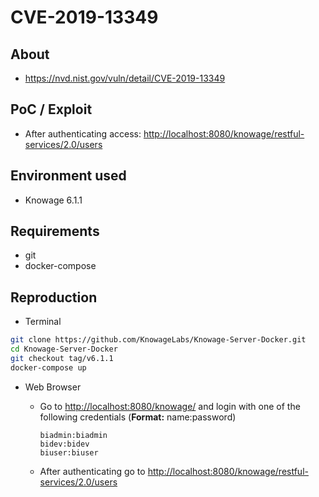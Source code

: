 # CVE-2019-13349

## About
* <https://nvd.nist.gov/vuln/detail/CVE-2019-13349>


## PoC / Exploit
* After authenticating access: <http://localhost:8080/knowage/restful-services/2.0/users>
 

## Environment used

* Knowage 6.1.1

## Requirements
* git
* docker-compose

## Reproduction 
* Terminal
```bash
git clone https://github.com/KnowageLabs/Knowage-Server-Docker.git
cd Knowage-Server-Docker
git checkout tag/v6.1.1
docker-compose up
```
* Web Browser
  * Go to <http://localhost:8080/knowage/> and login with one of the following credentials (**Format:** name:password)
  
        biadmin:biadmin
        bidev:bidev
        biuser:biuser
        
  * After authenticating go to <http://localhost:8080/knowage/restful-services/2.0/users>